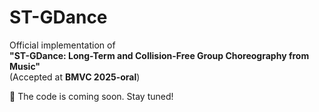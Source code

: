 # ST-GDance

Official implementation of  
**"ST-GDance: Long-Term and Collision-Free Group Choreography from Music"**  
(Accepted at **BMVC 2025-oral**)

🚧 The code is coming soon. Stay tuned!
